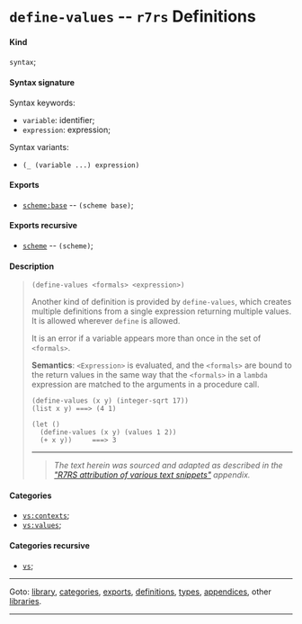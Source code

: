 

<a id='definition__r7rs__define-values'></a>

# `define-values` -- `r7rs` Definitions


<a id='definition__r7rs__define-values__kind'></a>

#### Kind

`syntax`;


<a id='definition__r7rs__define-values__syntax-signature'></a>

#### Syntax signature

Syntax keywords:
 * `variable`: identifier;
 * `expression`: expression;

Syntax variants:
 * `(_ (variable ...) expression)`


<a id='definition__r7rs__define-values__exports'></a>

#### Exports

 * [`scheme:base`](../../r7rs/exports/scheme_3a_base.md#export__r7rs__scheme_3a_base) -- `(scheme base)`;


<a id='definition__r7rs__define-values__exports-recursive'></a>

#### Exports recursive

 * [`scheme`](../../r7rs/exports/scheme.md#export__r7rs__scheme) -- `(scheme)`;


<a id='definition__r7rs__define-values__description'></a>

#### Description

> ````
> (define-values <formals> <expression>)
> ````
> 
> 
> Another kind of definition is provided by `define-values`,
> which creates multiple definitions from a single
> expression returning multiple values.
> It is allowed wherever `define` is allowed.
> 
> It is an error if a variable appears more than once in the set of `<formals>`.
> 
> **Semantics**:
> `<Expression>` is evaluated, and the `<formals>` are bound
> to the return values in the same way that the `<formals>` in a
> `lambda` expression are matched to the arguments in a procedure
> call.
> 
> ````
> (define-values (x y) (integer-sqrt 17))
> (list x y) ===> (4 1)
> 
> (let ()
>   (define-values (x y) (values 1 2))
>   (+ x y))     ===> 3
> ````
> 
> 
> ----
> > *The text herein was sourced and adapted as described in the ["R7RS attribution of various text snippets"](../../r7rs/appendices/attribution.md#appendix__r7rs__attribution) appendix.*


<a id='definition__r7rs__define-values__categories'></a>

#### Categories

 * [`vs:contexts`](../../r7rs/categories/vs_3a_contexts.md#category__r7rs__vs_3a_contexts);
 * [`vs:values`](../../r7rs/categories/vs_3a_values.md#category__r7rs__vs_3a_values);


<a id='definition__r7rs__define-values__categories-recursive'></a>

#### Categories recursive

 * [`vs`](../../r7rs/categories/vs.md#category__r7rs__vs);

----

Goto: [library](../../r7rs/_index.md#library__r7rs), [categories](../../r7rs/categories/_index.md#toc__r7rs__categories), [exports](../../r7rs/exports/_index.md#toc__r7rs__exports), [definitions](../../r7rs/definitions/_index.md#toc__r7rs__definitions), [types](../../r7rs/types/_index.md#toc__r7rs__types), [appendices](../../r7rs/appendices/_index.md#toc__r7rs__appendices), other [libraries](../../_libraries.md#toc__libraries).

----

